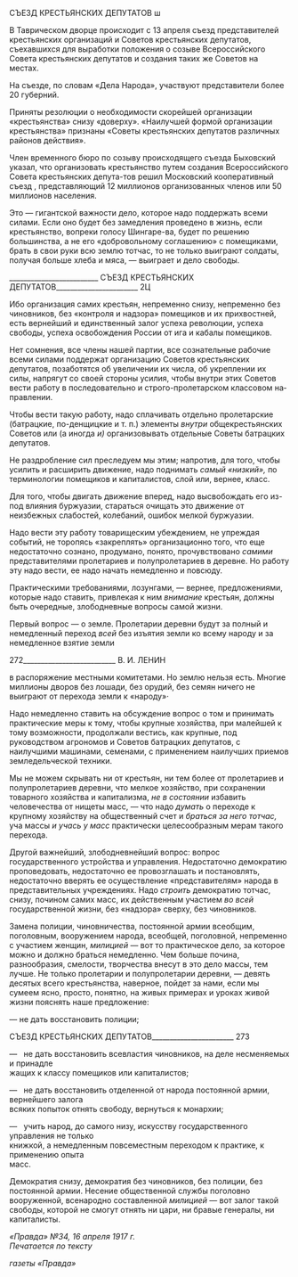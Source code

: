 СЪЕЗД КРЕСТЬЯНСКИХ ДЕПУТАТОВ ш

В Таврическом дворце происходит с 13 апреля съезд представителей крестьянских организаций и Советов крестьянских депутатов, съехавшихся для выработки положе­ния о созыве Всероссийского Совета крестьянских депутатов и создания таких же Со­ветов на местах.

На съезде, по словам «Дела Народа», участвуют представители более 20 губерний.

Приняты резолюции о необходимости скорейшей организации «крестьянства» снизу «доверху». «Наилучшей формой организации крестьянства» признаны «Советы кресть­янских депутатов различных районов действия».

Член временного бюро по созыву происходящего съезда Быховский указал, что ор­ганизовать крестьянство путем создания Всероссийского Совета крестьянских депута-тов решил Московский кооперативный съезд , представляющий 12 миллионов орга­низованных членов или 50 миллионов населения.

Это — гигантской важности дело, которое надо поддержать всеми силами. Если оно будет без замедления проведено в жизнь, если крестьянство, вопреки голосу Шингаре-ва, будет по решению большинства, а не его «добровольному соглашению» с помещи­ками, брать в свои руки всю землю тотчас, то не только выиграют солдаты, получая больше хлеба и мяса, — выиграет и дело свободы.

  

_________________________ СЪЕЗД КРЕСТЬЯНСКИХ ДЕПУТАТОВ_______________________ 2Ц

Ибо организация самих крестьян, непременно снизу, непременно без чиновников, без «контроля и надзора» помещиков и их прихвостней, есть вернейший и единствен­ный залог успеха революции, успеха свободы, успеха освобождения России от ига и кабалы помещиков.

Нет сомнения, все члены нашей партии, все сознательные рабочие всеми силами поддержат организацию Советов крестьянских депутатов, позаботятся об увеличении их числа, об укреплении их силы, напрягут со своей стороны усилия, чтобы внутри этих Советов вести работу в последовательно и строго-пролетарском классовом на­правлении.

Чтобы вести такую работу, надо сплачивать отдельно пролетарские (батрацкие, по-денщицкие и т. п.) элементы _внутри_ общекрестьянских Советов или (а иногда _и)_ орга­низовывать отдельные Советы батрацких депутатов.

Не раздробление сил преследуем мы этим; напротив, для того, чтобы усилить и рас­ширить движение, надо поднимать _самый «низкий»,_ по терминологии помещиков и ка­питалистов, слой или, вернее, класс.

Для того, чтобы двигать движение вперед, надо высвобождать его из-под влияния буржуазии, стараться очищать это движение от неизбежных слабостей, колебаний, ошибок мелкой буржуазии.

Надо вести эту работу товарищеским убеждением, не упреждая событий, не торо­пясь «закреплять» организационно того, что еще недостаточно сознано, продумано, по­нято, прочувствовано _самими_ представителями пролетариев и полупролетариев в де­ревне. Но работу эту надо вести, ее надо начать немедленно и повсюду.

Практическими требованиями, лозунгами, — вернее, предложениями, которые надо ставить, привлекая к ним _внимание_ крестьян, должны быть очередные, злободневные вопросы самой жизни.

Первый вопрос — о земле. Пролетарии деревни будут за полный и немедленный пе­реход _всей_ без изъятия земли ко всему народу и за немедленное взятие земли

  

272__________________________ В. И. ЛЕНИН

в распоряжение местными комитетами. Но землю нельзя есть. Многие миллионы дво­ров без лошади, без орудий, без семян ничего не выиграют от перехода земли к «наро­ду»·

Надо немедленно ставить на обсуждение вопрос о том и принимать практические меры к тому, чтобы крупные хозяйства, при малейшей к тому возможности, продолжа­ли вестись, как крупные, под руководством агрономов и Советов батрацких депутатов, с наилучшими машинами, семенами, с применением наилучших приемов земледельче­ской техники.

Мы не можем скрывать ни от крестьян, ни тем более от пролетариев и полупролета­риев деревни, что мелкое хозяйство, при сохранении товарного хозяйства и капитализ­ма, _не в состоянии_ избавить человечества от нищеты масс, — что надо _думать_ о пере­ходе к крупному хозяйству на общественный счет и _браться за него тотчас,_ уча массы _и учась у масс_ практически целесообразным мерам такого перехода.

Другой важнейший, злободневнейший вопрос: вопрос государственного устройства и управления. Недостаточно демократию проповедовать, недостаточно ее провозгла­шать и постановлять, недостаточно вверять ее осуществление «представителям» народа в представительных учреждениях. Надо _строить_ демократию тотчас, снизу, почином самих масс, их действенным участием _во всей_ государственной жизни, без «надзора» сверху, без чиновников.

Замена полиции, чиновничества, постоянной армии всеобщим, поголовным, воору­жением народа, всеобщей, поголовной, непременно с участием женщин, _милицией_ — вот то практическое дело, за которое можно и должно браться немедленно. Чем больше почина, разнообразия, смелости, творчества внесут в это дело массы, тем лучше. Не только пролетарии и полупролетарии деревни, — девять десятых всего крестьянства, наверное, пойдет за нами, если мы сумеем ясно, просто, понятно, на живых примерах и уроках живой жизни пояснять наше предложение:

— не дать восстановить полиции;

  

СЪЕЗД КРЕСТЬЯНСКИХ ДЕПУТАТОВ_______________________ 273

—   не дать восстановить всевластия чиновников, на деле несменяемых и принадле­  
жащих к классу помещиков или капиталистов;

—   не дать восстановить отделенной от народа постоянной армии, вернейшего залога  
всяких попыток отнять свободу, вернуться к монархии;

—   учить народ, до самого низу, искусству государственного управления не только  
книжкой, а немедленным повсеместным переходом к практике, к применению опыта  
масс.

Демократия снизу, демократия без чиновников, без полиции, без постоянной армии. Несение общественной службы поголовно вооруженной, всенародно составленной _ми­лицией_ — вот залог такой свободы, которой не смогут отнять ни цари, ни бравые гене­ралы, ни капиталисты.

_«Правда» №34, 16 апреля 1917 г.                                                             Печатается по тексту_

_газеты «Правда»_